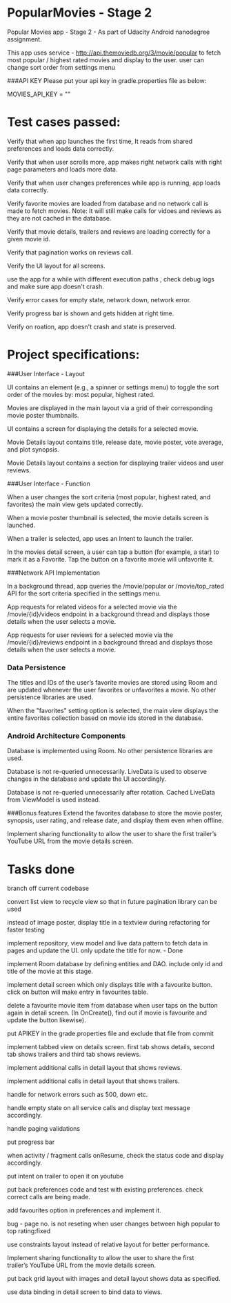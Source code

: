 # PopularMovies - Stage 2

Popular Movies app - Stage 2 - As part of Udacity Android nanodegree assignment.

This app uses service - http://api.themoviedb.org/3/movie/popular to fetch most popular / highest rated movies and display to the user.
user can change sort order from settings menu

###API KEY
Please put your api key in gradle.properties file as below:

MOVIES_API_KEY = "<your key>"




# Test cases passed:

Verify that when app launches the first time, It reads from shared preferences and loads data correctly.

Verify that when user scrolls more, app makes right network calls with right page parameters and loads more data.

Verify that when user changes preferences while app is running, app loads data correctly.

Verify favorite movies are loaded from database and no network call is made to fetch movies. Note: It will still make calls for vidoes and reviews as they are not cached in the database.

Verify that movie details, trailers and reviews are loading correctly for a given movie id.

Verify that pagination works on reviews call.

Verify the UI layout for all screens.

use the app for a while with different execution paths , check debug logs and make sure app doesn't crash.

Verify error cases for empty state, network down, network error.

Verify progress bar is shown and gets hidden at right time.

Verify on roation, app doesn't crash and state is preserved.




# Project specifications:

###User Interface - Layout
   

UI contains an element (e.g., a spinner or settings menu) to toggle the sort order of the movies by: most popular, highest rated.

Movies are displayed in the main layout via a grid of their corresponding movie poster thumbnails.

UI contains a screen for displaying the details for a selected movie.

Movie Details layout contains title, release date, movie poster, vote average, and plot synopsis.

Movie Details layout contains a section for displaying trailer videos and user reviews.



###User Interface - Function
   


When a user changes the sort criteria (most popular, highest rated, and favorites) the main view gets updated correctly.

When a movie poster thumbnail is selected, the movie details screen is launched.

When a trailer is selected, app uses an Intent to launch the trailer.

In the movies detail screen, a user can tap a button (for example, a star) to mark it as a Favorite. Tap the button on a favorite movie will unfavorite it.



###Network API Implementation
   


In a background thread, app queries the /movie/popular or /movie/top_rated API for the sort criteria specified in the settings menu.

App requests for related videos for a selected movie via the /movie/{id}/videos endpoint in a background thread and displays those details when the user selects a movie.

App requests for user reviews for a selected movie via the /movie/{id}/reviews endpoint in a background thread and displays those details when the user selects a movie.



### Data Persistence
    

The titles and IDs of the user’s favorite movies are stored using Room and are updated whenever the user favorites or unfavorites a movie. No other persistence libraries are used.


When the "favorites" setting option is selected, the main view displays the entire favorites collection based on movie ids stored in the database.


### Android Architecture Components

Database is implemented using Room. No other persistence libraries are used.

Database is not re-queried unnecessarily. LiveData is used to observe changes in the database and update the UI accordingly.

Database is not re-queried unnecessarily after rotation. Cached LiveData from ViewModel is used instead.

###Bonus features
Extend the favorites database to store the movie poster, synopsis, user rating, and release date, and display them even when offline.

Implement sharing functionality to allow the user to share the first trailer’s YouTube URL from the movie details screen.

# Tasks done 
branch off current codebase

convert list view to recycle view so that in future pagination library can be used

instead of image poster, display title in a textview during refactoring for faster testing

implement repository, view model and live data pattern to fetch data in pages and update the UI. only update the title for now. - Done

implement Room database by defining entities and DAO. include only id and title of the movie at this stage.

implement detail screen which only displays title with a favourite button. click on button will make entry in favourites table. 

delete a favourite movie item from database when user taps on the button again in detail screen. (In OnCreate(), find out if movie is favourite and update the button likewise).

put APIKEY in the grade.properties file and exclude that file from commit

implement tabbed view on details screen. first tab shows details, second tab shows trailers and third tab shows reviews.

implement additional calls in detail layout that shows reviews. 

implement additional calls in detail layout that shows trailers. 

handle for network errors such as 500, down etc.

handle empty state on all service calls and display text message accordingly.

handle paging validations

put progress bar

when activity / fragment calls onResume, check the status code and display accordingly.

put intent on trailer to open it on youtube

put back preferences code and test with existing preferences. check correct calls are being made.

add favourites option in preferences and implement it.

bug - page no. is not reseting when user changes between high popular to top rating:fixed

use constraints layout instead of relative layout for better performance.

Implement sharing functionality to allow the user to share the first trailer’s YouTube URL from the movie details screen.

put back grid layout with images and detail layout shows data as specified.

use data binding in detail screen to bind data to views.

